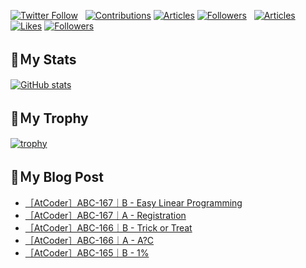[![Twitter Follow](https://img.shields.io/twitter/follow/hyperdb?label=twitter&logo=twitter&style=plastic)](https://twitter.com/hyperdb)
&nbsp;
[![Contributions](https://badgen.org/img/qiita/hyperdb/contributions?style=plastic)](https://qiita.com/hyperdb)
[![Articles](https://badgen.org/img/qiita/hyperdb/articles?style=plastic)](https://qiita.com/hyperdb)
[![Followers](https://badgen.org/img/qiita/hyperdb/followers?style=plastic)](https://qiita.com/hyperdb)
&nbsp;
[![Articles](https://badgen.org/img/zenn/hyperdb/articles)](https://zenn.dev/hyperdb)
[![Likes](https://badgen.org/img/zenn/hyperdb/likes?style=plastic)](https://zenn.dev/hyperdb)
[![Followers](https://badgen.org/img/zenn/hyperdb/followers?style=plastic)](https://zenn.dev/hyperdb)

## 🔖Ｍy Stats

[![GitHub stats](https://github-readme-stats-eight-theta.vercel.app/api?username=hyperdb&theme=radical&count_private=true&show_icons=true)](https://github.com/anuraghazra/github-readme-stats)

## 🔖Ｍy Trophy

[![trophy](https://github-profile-trophy.vercel.app/?username=hyperdb&theme=onedark)](https://github.com/ryo-ma/github-profile-trophy)

## 🔖Ｍy Blog Post

<!-- BLOG-POST-LIST:START -->
- [［AtCoder］ABC-167｜B - Easy Linear Programming](https://zenn.dev/hyperdb/articles/68ffd8416d9b78)
- [［AtCoder］ABC-167｜A - Registration](https://zenn.dev/hyperdb/articles/5c310c5f593eea)
- [［AtCoder］ABC-166｜B - Trick or Treat](https://zenn.dev/hyperdb/articles/b63605b6e0744c)
- [［AtCoder］ABC-166｜A - A?C](https://zenn.dev/hyperdb/articles/165724e35805a5)
- [［AtCoder］ABC-165｜B - 1%](https://zenn.dev/hyperdb/articles/6d7925cee4e867)
<!-- BLOG-POST-LIST:END -->
